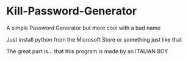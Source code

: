 # Kill-Password-Generator
A simple Password Generator but more cool with a bad name


Just install python from the Microsoft Store or something just like that

The great part is... that this program is made by an ITALIAN BOY
